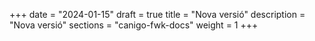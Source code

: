 +++
date        = "2024-01-15"
draft        = true
title       = "Nova versió"
description = "Nova versió"
sections    = "canigo-fwk-docs"
weight		= 1
+++
